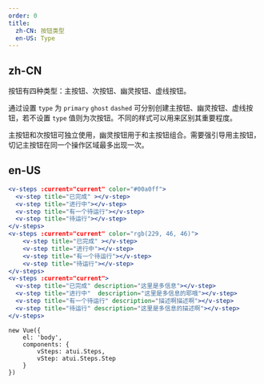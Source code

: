 ```yaml
---
order: 0
title:
  zh-CN: 按钮类型
  en-US: Type
---
```


## zh-CN

按钮有四种类型：主按钮、次按钮、幽灵按钮、虚线按钮。

通过设置 `type` 为 `primary` `ghost` `dashed` 可分别创建主按钮、幽灵按钮、虚线按钮，若不设置 `type` 值则为次按钮。不同的样式可以用来区别其重要程度。

主按钮和次按钮可独立使用，幽灵按钮用于和主按钮组合。需要强引导用主按钮，切记主按钮在同一个操作区域最多出现一次。

## en-US


````jsx
<v-steps :current="current" color="#00a0ff">
  <v-step title="已完成" ></v-step>
  <v-step title="进行中"></v-step>
  <v-step title="有一个待运行"></v-step>
  <v-step title="待运行"></v-step>
</v-steps>
<v-steps :current="current" color="rgb(229, 46, 46)">
    <v-step title="已完成" ></v-step>
    <v-step title="进行中"></v-step>
    <v-step title="有一个待运行"></v-step>
    <v-step title="待运行"></v-step>
</v-steps>
<v-steps :current="current">
  <v-step title="已完成" description="这里是多信息"></v-step>
  <v-step title="进行中"  description="这里是多信息的耶哦"></v-step>
  <v-step title="有一个待运行" description="描述啊描述啊"></v-step>
  <v-step title="待运行" description="这里是多信息的描述啊"></v-step>
</v-steps>
````

````vue-script
new Vue({
    el: 'body',
    components: {
        vSteps: atui.Steps,
        vStep: atui.Steps.Step
    }
})
````